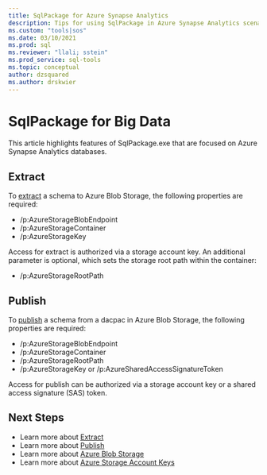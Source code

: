 ```yaml
---
title: SqlPackage for Azure Synapse Analytics
description: Tips for using SqlPackage in Azure Synapse Analytics scenarios
ms.custom: "tools|sos"
ms.date: 03/10/2021
ms.prod: sql
ms.reviewer: "llali; sstein"
ms.prod_service: sql-tools
ms.topic: conceptual
author: dzsquared
ms.author: drskwier
---
```

# SqlPackage for Big Data

This article highlights features of SqlPackage.exe that are focused on Azure Synapse Analytics databases.

## Extract
To [extract](sqlpackage-extract.md) a schema to Azure Blob Storage, the following properties are required:
- /p:AzureStorageBlobEndpoint
- /p:AzureStorageContainer
- /p:AzureStorageKey

Access for extract is authorized via a storage account key.  An additional parameter is optional, which sets the storage root path within the container:
- /p:AzureStorageRootPath

## Publish
To [publish](sqlpackage-publish.md) a schema from a dacpac in Azure Blob Storage, the following properties are required:
- /p:AzureStorageBlobEndpoint
- /p:AzureStorageContainer
- /p:AzureStorageRootPath
- /p:AzureStorageKey or /p:AzureSharedAccessSignatureToken

Access for publish can be authorized via a storage account key or a shared access signature (SAS) token.

## Next Steps
- Learn more about [Extract](sqlpackage-extract.md)
- Learn more about [Publish](sqlpackage-publish.md)
- Learn more about [Azure Blob Storage](https://docs.microsoft.com/azure/storage/blobs/storage-blobs-introduction)
- Learn more about [Azure Storage Account Keys](https://docs.microsoft.com/azure/storage/common/storage-account-keys-manage)